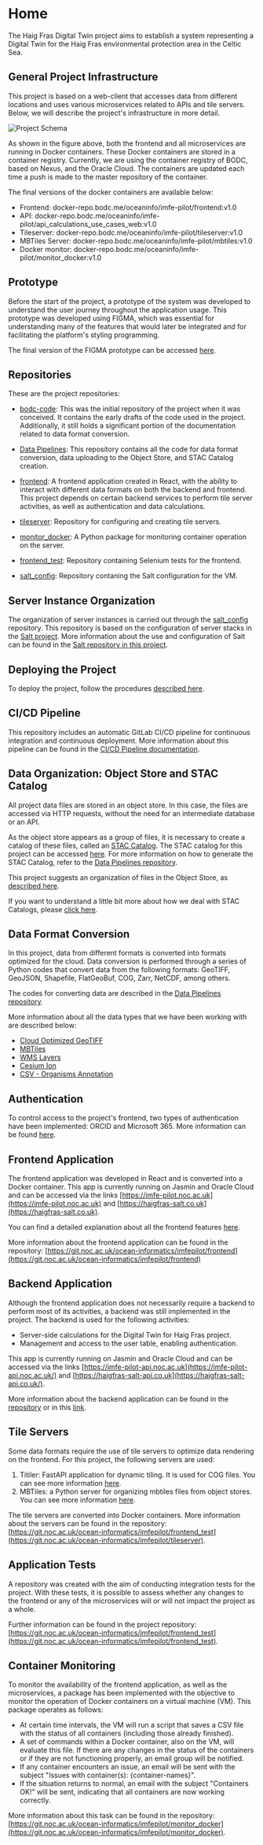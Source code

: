 # Home

The Haig Fras Digital Twin project aims to establish a system representing a Digital Twin for the Haig Fras environmental protection area in the Celtic Sea.

## General Project Infrastructure

This project is based on a web-client that accesses data from different locations and uses various microservices related to APIs and tile servers. Below, we will describe the project's infrastructure in more detail.

![Project Schema](assets/project_schema.png)

As shown in the figure above, both the frontend and all microservices are running in Docker containers. These Docker containers are stored in a container registry. Currently, we are using the container registry of BODC, based on Nexus, and the Oracle Cloud. The containers are updated each time a push is made to the master repository of the container.

The final versions of the docker containers are available below:

- Frontend: docker-repo.bodc.me/oceaninfo/imfe-pilot/frontend:v1.0
- API: docker-repo.bodc.me/oceaninfo/imfe-pilot/api_calculations_use_cases_web:v1.0
- Tileserver: docker-repo.bodc.me/oceaninfo/imfe-pilot/tileserver:v1.0
- MBTiles Server: docker-repo.bodc.me/oceaninfo/imfe-pilot/mbtiles:v1.0
- Docker monitor: docker-repo.bodc.me/oceaninfo/imfe-pilot/monitor_docker:v1.0

## Prototype

Before the start of the project, a prototype of the system was developed to understand the user journey throughout the application usage. This prototype was developed using FIGMA, which was essential for understanding many of the features that would later be integrated and for facilitating the platform's styling programming.

The final version of the FIGMA prototype can be accessed [here](https://www.figma.com/file/LylND8kGXCXjJ2dMejdA9w/Digital-Twin-(Copy)?type=design&node-id=1%3A2&mode=design&t=uaiCyjUWb73Dr6HG-1).

## Repositories

These are the project repositories:

- [bodc-code](https://git.noc.ac.uk/ocean-informatics/imfepilot/bodc-code): This was the initial repository of the project when it was conceived. It contains the early drafts of the code used in the project. Additionally, it still holds a significant portion of the documentation related to data format conversion.

- [Data Pipelines](https://git.noc.ac.uk/ocean-informatics/imfepilot/data-pipelines): This repository contains all the code for data format conversion, data uploading to the Object Store, and STAC Catalog creation.

- [frontend](https://git.noc.ac.uk/ocean-informatics/imfepilot/frontend): A frontend application created in React, with the ability to interact with different data formats on both the backend and frontend. This project depends on certain backend services to perform tile server activities, as well as authentication and data calculations.

- [tileserver](https://git.noc.ac.uk/ocean-informatics/imfepilot/tileserver): Repository for configuring and creating tile servers.

- [monitor_docker](https://git.noc.ac.uk/ocean-informatics/imfepilot/monitor_docker): A Python package for monitoring container operation on the server.

- [frontend_test](https://git.noc.ac.uk/ocean-informatics/imfepilot/frontend_test): Repository containing Selenium tests for the frontend.

- [salt_config](https://git.noc.ac.uk/ocean-informatics/imfepilot/salt_config): Repository contaning the Salt configuration for the VM.

## Server Instance Organization

The organization of server instances is carried out through the [salt_config](https://git.noc.ac.uk/ocean-informatics/imfepilot/salt_config) repository. This repository is based on the configuration of server stacks in the [Salt project](https://saltproject.io/). More information about the use and configuration of Salt can be found in the [Salt repository in this project](https://git.noc.ac.uk/ocean-informatics/imfepilot/salt_config).

## Deploying the Project

To deploy the project, follow the procedures [described here](deploy.md).

## CI/CD Pipeline

This repository includes an automatic GitLab CI/CD pipeline for continuous integration and continuous deployment. More information about this pipeline can be found in the [CI/CD Pipeline documentation](cicd.md).

## Data Organization: Object Store and STAC Catalog

All project data files are stored in an object store. In this case, the files are accessed via HTTP requests, without the need for an intermediate database or an API.

As the object store appears as a group of files, it is necessary to create a catalog of these files, called an [STAC Catalog](https://stacspec.org/en). The STAC catalog for this project can be accessed [here](https://radiantearth.github.io/stac-browser/#/external/pilot-imfe-o.s3-ext.jc.rl.ac.uk/haig-fras/stac/catalog.json). For more information on how to generate the STAC Catalog, refer to the [Data Pipelines repository](https://git.noc.ac.uk/ocean-informatics/imfepilot/data-pipelines).

This project suggests an organization of files in the Object Store, as [described here](object_store.md).

If you want to understand a little bit more about how we deal with STAC Catalogs, please [click here](stac.md).

## Data Format Conversion

In this project, data from different formats is converted into formats optimized for the cloud. Data conversion is performed through a series of Python codes that convert data from the following formats: GeoTIFF, GeoJSON, Shapefile, FlatGeoBuf, COG, Zarr, NetCDF, among others.

The codes for converting data are described in the [Data Pipelines repository](https://git.noc.ac.uk/ocean-informatics/imfepilot/data-pipelines).

More information about all the data types that we have been working with are described below:
- [Cloud Optimized GeoTIFF](cog.md)
- [MBTiles](mbtiles.md)
- [WMS Layers](wms.md)
- [Cesium Ion](cesium_ion.md)
- [CSV - Organisms Annotation](photos.md)

## Authentication

To control access to the project's frontend, two types of authentication have been implemented: ORCID and Microsoft 365. More information can be found [here](authentication.md).

## Frontend Application

The frontend application was developed in React and is converted into a Docker container. This app is currently running on Jasmin and Oracle Cloud and can be accessed via the links [https://imfe-pilot.noc.ac.uk](https://imfe-pilot.noc.ac.uk) and [https://haigfras-salt.co.uk](https://haigfras-salt.co.uk).

You can find a detailed explanation about all the frontend features [here](frontend.md).

More information about the frontend application can be found in the repository: [https://git.noc.ac.uk/ocean-informatics/imfepilot/frontend](https://git.noc.ac.uk/ocean-informatics/imfepilot/frontend)

## Backend Application

Although the frontend application does not necessarily require a backend to perform most of its activities, a backend was still implemented in the project. The backend is used for the following activities:

- Server-side calculations for the Digital Twin for Haig Fras project.
- Management and access to the user table, enabling authentication.

This app is currently running on Jasmin and Oracle Cloud and can be accessed via the links [https://imfe-pilot-api.noc.ac.uk](https://imfe-pilot-api.noc.ac.uk/) and [https://haigfras-salt-api.co.uk](https://haigfras-salt-api.co.uk/).

More information about the backend application can be found in the [repository](https://git.noc.ac.uk/ocean-informatics/imfepilot/api_calculations_use_cases_web) or in this [link](backend.md).

## Tile Servers

Some data formats require the use of tile servers to optimize data rendering on the frontend. For this project, the following servers are used:

1) Titiler: FastAPI application for dynamic tiling. It is used for COG files. You can see more information [here](cog.md).
2) MBTiles: a Python server for organizing mbtiles files from object stores. You can see more information [here](mbtiles.md).

The tile servers are converted into Docker containers. More information about the servers can be found in the repository: [https://git.noc.ac.uk/ocean-informatics/imfepilot/frontend_test](https://git.noc.ac.uk/ocean-informatics/imfepilot/tileserver).

## Application Tests

A repository was created with the aim of conducting integration tests for the project. With these tests, it is possible to assess whether any changes to the frontend or any of the microservices will or will not impact the project as a whole.

Further information can be found in the project repository: [https://git.noc.ac.uk/ocean-informatics/imfepilot/frontend_test](https://git.noc.ac.uk/ocean-informatics/imfepilot/frontend_test).

## Container Monitoring

To monitor the availability of the frontend application, as well as the microservices, a package has been implemented with the objective to monitor the operation of Docker containers on a virtual machine (VM). This package operates as follows:

- At certain time intervals, the VM will run a script that saves a CSV file with the status of all containers (including those already finished).
- A set of commands within a Docker container, also on the VM, will evaluate this file. If there are any changes in the status of the containers or if they are not functioning properly, an email group will be notified.
- If any container encounters an issue, an email will be sent with the subject "Issues with container(s): {container-names}".
- If the situation returns to normal, an email with the subject "Containers OK!" will be sent, indicating that all containers are now working correctly.

More information about this task can be found in the repository: [https://git.noc.ac.uk/ocean-informatics/imfepilot/monitor_docker](https://git.noc.ac.uk/ocean-informatics/imfepilot/monitor_docker).

